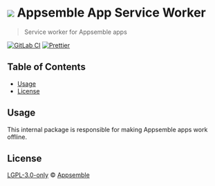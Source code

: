 # ![](https://gitlab.com/appsemble/appsemble/-/raw/0.30.14-test.7/config/assets/logo.svg) Appsemble App Service Worker

> Service worker for Appsemble apps

[![GitLab CI](https://gitlab.com/appsemble/appsemble/badges/0.30.14-test.7/pipeline.svg)](https://gitlab.com/appsemble/appsemble/-/releases/0.30.14-test.7)
[![Prettier](https://img.shields.io/badge/code_style-prettier-ff69b4.svg)](https://prettier.io)

## Table of Contents

- [Usage](#usage)
- [License](#license)

## Usage

This internal package is responsible for making Appsemble apps work offline.

## License

[LGPL-3.0-only](https://gitlab.com/appsemble/appsemble/-/blob/0.30.14-test.7/LICENSE.md) ©
[Appsemble](https://appsemble.com)
